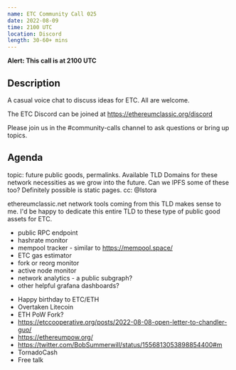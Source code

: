 ```yaml
---
name: ETC Community Call 025
date: 2022-08-09
time: 2100 UTC
location: Discord
length: 30-60+ mins
---
```


**Alert: This call is at 2100 UTC**

## Description

A casual voice chat to discuss ideas for ETC. All are welcome.

The ETC Discord can be joined at https://ethereumclassic.org/discord

Please join us in the #community-calls channel to ask questions or bring up topics.

## Agenda

topic: future public goods, permalinks. Available TLD Domains for these network necessities as we grow into the future. Can we IPFS some of these too? Definitely possible is static pages. cc: @Istora 

ethereumclassic.net network tools coming from this TLD makes sense to me. I'd be happy to dedicate this entire TLD to these type of public good assets for ETC.

+ public RPC endpoint
+ hashrate monitor
+ mempool tracker - similar to https://mempool.space/
+ ETC gas estimator 
+ fork or reorg monitor
+ active node monitor
+ network analytics - a public subgraph?
+ other helpful grafana dashboards?
- Happy birthday to ETC/ETH
- Overtaken Litecoin 
- ETH PoW Fork?
- https://etccooperative.org/posts/2022-08-08-open-letter-to-chandler-guo/
- https://ethereumpow.org/
- https://twitter.com/BobSummerwill/status/1556813053898854400#m
- TornadoCash
- Free talk

